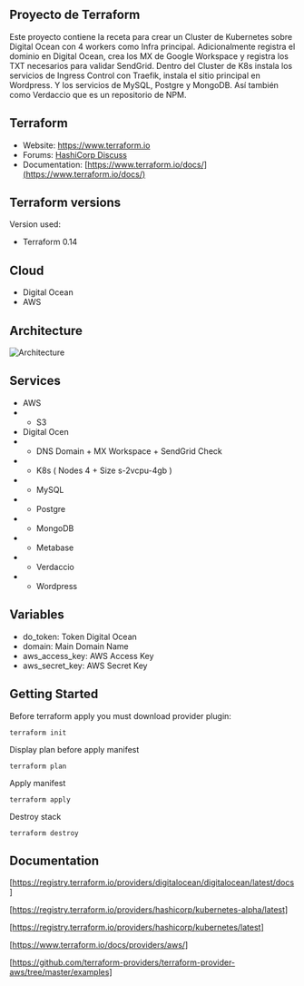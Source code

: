 ## Proyecto de Terraform

Este proyecto contiene la receta para crear un Cluster de Kubernetes sobre Digital Ocean con 4 workers como Infra principal. Adicionalmente registra el dominio en Digital Ocean, crea los MX de Google Workspace y registra los TXT necesarios para validar SendGrid. Dentro del Cluster de K8s instala los servicios de Ingress Control con Traefik, instala el sitio principal en Wordpress. Y los servicios de MySQL, Postgre y MongoDB. Así también como Verdaccio que es un repositorio de NPM.

## Terraform

- Website: https://www.terraform.io
- Forums: [HashiCorp Discuss](https://discuss.hashicorp.com/c/terraform-core)
- Documentation: [https://www.terraform.io/docs/](https://www.terraform.io/docs/)

## Terraform versions

Version used:
*   Terraform 0.14

## Cloud
* Digital Ocean
* AWS

## Architecture
![Architecture](https://myjourneysalud.s3.amazonaws.com/wiki/dg-architecture.png)

## Services
* AWS
* * S3
* Digital Ocen
* * DNS Domain + MX Workspace + SendGrid Check
* * K8s ( Nodes 4 + Size s-2vcpu-4gb )
* * MySQL
* * Postgre
* * MongoDB
* * Metabase
* * Verdaccio
* * Wordpress

## Variables
* do_token: Token Digital Ocean
* domain: Main Domain Name
* aws_access_key: AWS Access Key
* aws_secret_key: AWS Secret Key

## Getting Started

Before terraform apply you must download provider plugin:

```
terraform init
```

Display plan before apply manifest
```
terraform plan
```

Apply manifest
```
terraform apply
```

Destroy stack
```
terraform destroy
```

## Documentation

[https://registry.terraform.io/providers/digitalocean/digitalocean/latest/docs]

[https://registry.terraform.io/providers/hashicorp/kubernetes-alpha/latest]

[https://registry.terraform.io/providers/hashicorp/kubernetes/latest]

[https://www.terraform.io/docs/providers/aws/]

[https://github.com/terraform-providers/terraform-provider-aws/tree/master/examples]
